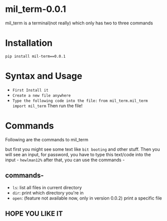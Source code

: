 # mil_term-0.0.1
mil_term is a terminal(not really) which only has two to three commands

# Installation
``pip install mil-term==0.0.1``

# Syntax and Usage
- ``First Install it``
- ``Create a new file anywhere``
- ``Type the following code into the file:``
 ``
 from mil_term.mil_term import mil_term
 ``
 Then run the file!
 
 # Commands
 Following are the commands to mil_term

 but first you might see some text like  ``bit booting`` and other stuff. Then you will see an input, for password, you have to type this text/code into the input - ``hewlman12%``
 after that, you can use the commands - 
 ## commands- 
 - ``ls``: list all files in current directory
 - ``dir``: print which directory you're in
 - ``open``: (feature not available now, only in version 0.0.2) print a specific file


## HOPE YOU LIKE IT
 
 


